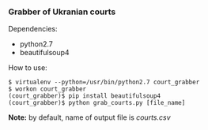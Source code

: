 ### Grabber of Ukranian courts

Dependencies:
- python2.7
- beautifulsoup4

How to use:

    $ virtualenv --python=/usr/bin/python2.7 court_grabber
    $ workon court_grabber
    (court_grabber)$ pip install beautifulsoup4
    (court_grabber)$ python grab_courts.py [file_name]

**Note:** by default, name of output file is *courts.csv*